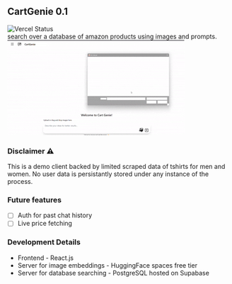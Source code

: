 ## CartGenie 0.1 <br>
![Vercel Status](https://img.shields.io/badge/Vercel-live-green) <br>
search over a database of amazon products using images and prompts.
![demo](./assets/demo.gif) 

### Disclaimer ⚠️
This is a demo client backed by limited scraped data of tshirts for men and women.
No user data is persistantly stored under any instance of the process.

### Future features
- [ ] Auth for past chat history 
- [ ] Live price fetching

### Development Details
- Frontend - React.js
- Server for image embeddings - HuggingFace spaces free tier
- Server for database searching - PostgreSQL hosted on Supabase

